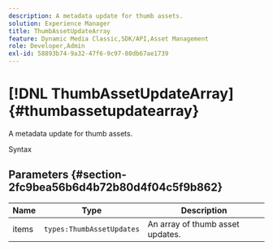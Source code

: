 ```yaml
---
description: A metadata update for thumb assets.
solution: Experience Manager
title: ThumbAssetUpdateArray
feature: Dynamic Media Classic,SDK/API,Asset Management
role: Developer,Admin
exl-id: 58893b74-9a32-47f6-9c97-80db67ae1739
---
```

# [!DNL ThumbAssetUpdateArray]{#thumbassetupdatearray}

A metadata update for thumb assets.

 Syntax 

## Parameters {#section-2fc9bea56b6d4b72b80d4f04c5f9b862}

|  Name  | Type  | Description  |
|---|---|---|
|  items  | `types:ThumbAssetUpdates`  | An array of thumb asset updates.  |
